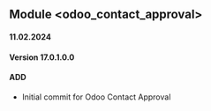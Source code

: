 ## Module <odoo_contact_approval>

#### 11.02.2024
#### Version 17.0.1.0.0
#### ADD
- Initial commit for Odoo Contact Approval
